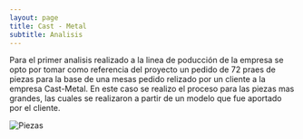 ```yaml
---
layout: page
title: Cast - Metal
subtitle: Analisis
---
```


Para el primer analisis realizado a la linea de poducción de la empresa se opto por tomar como referencia del proyecto un pedido de 72 praes de piezas para la base de una mesas pedido relizado por un cliente a la empresa Cast-Metal. En este caso se realizo el proceso para las piezas mas grandes, las cuales se realizaron a partir de un modelo que fue aportado por el cliente. 

![Piezas](/assets/img/Piezas.jpg)
